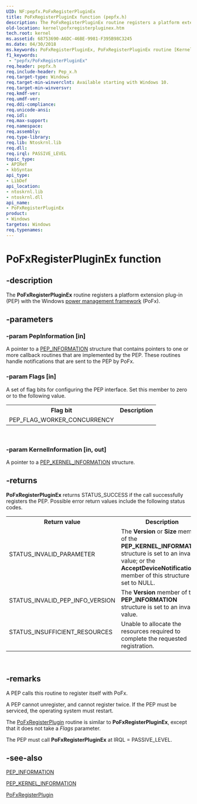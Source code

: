 ```yaml
---
UID: NF:pepfx.PoFxRegisterPluginEx
title: PoFxRegisterPluginEx function (pepfx.h)
description: The PoFxRegisterPluginEx routine registers a platform extension plug-in (PEP) with the Windows power management framework (PoFx).
old-location: kernel\pofxregisterpluginex.htm
tech.root: kernel
ms.assetid: 68753690-A6DC-46BE-9981-F395B98C3245
ms.date: 04/30/2018
ms.keywords: PoFxRegisterPluginEx, PoFxRegisterPluginEx routine [Kernel-Mode Driver Architecture], kernel.pofxregisterpluginex, pepfx/PoFxRegisterPluginEx
f1_keywords:
 - "pepfx/PoFxRegisterPluginEx"
req.header: pepfx.h
req.include-header: Pep_x.h
req.target-type: Windows
req.target-min-winverclnt: Available starting with Windows 10.
req.target-min-winversvr: 
req.kmdf-ver: 
req.umdf-ver: 
req.ddi-compliance: 
req.unicode-ansi: 
req.idl: 
req.max-support: 
req.namespace: 
req.assembly: 
req.type-library: 
req.lib: Ntoskrnl.lib
req.dll: 
req.irql: PASSIVE_LEVEL
topic_type:
- APIRef
- kbSyntax
api_type:
- LibDef
api_location:
- ntoskrnl.lib
- ntoskrnl.dll
api_name:
- PoFxRegisterPluginEx
product:
- Windows
targetos: Windows
req.typenames: 
---
```


# PoFxRegisterPluginEx function


## -description


The <b>PoFxRegisterPluginEx</b> routine registers a platform extension plug-in (PEP) with the Windows <a href="https://docs.microsoft.com/windows-hardware/drivers/ddi/index">power management framework</a> (PoFx).


## -parameters




### -param PepInformation [in]

A pointer to a <a href="https://docs.microsoft.com/windows-hardware/drivers/ddi/pepfx/ns-pepfx-_pep_information">PEP_INFORMATION</a> structure that contains pointers to one or more callback routines that are implemented by the PEP. These routines handle notifications that are sent to the PEP by PoFx.


### -param Flags [in]

A set of flag bits for configuring the PEP interface. Set this member to zero or to the following value.

<table>
<tr>
<th>Flag bit</th>
<th>Description</th>
</tr>
<tr>
<td>PEP_FLAG_WORKER_CONCURRENCY</td>
<td></td>
</tr>
</table>
 


### -param KernelInformation [in, out]

A pointer to a <a href="https://docs.microsoft.com/windows-hardware/drivers/ddi/pep_x/ns-pep_x-_pep_kernel_information_struct_v1">PEP_KERNEL_INFORMATION</a> structure.


## -returns



<b>PoFxRegisterPluginEx</b> returns STATUS_SUCCESS if the call successfully registers the PEP. Possible error return values include the following status codes.

<table>
<tr>
<th>Return value</th>
<th>Description</th>
</tr>
<tr>
<td width="40%">
<dl>
<dt>STATUS_INVALID_PARAMETER</dt>
</dl>
</td>
<td width="60%">
The <b>Version</b> or <b>Size</b> member of the <b>PEP_KERNEL_INFORMATION</b> structure is set to an invalid value; or the <b>AcceptDeviceNotification</b> member of this structure is set to NULL.

</td>
</tr>
<tr>
<td width="40%">
<dl>
<dt>STATUS_INVALID_PEP_INFO_VERSION</dt>
</dl>
</td>
<td width="60%">
The <b>Version</b> member of the <b>PEP_INFORMATION</b> structure is set to an invalid value.

</td>
</tr>
<tr>
<td width="40%">
<dl>
<dt>STATUS_INSUFFICIENT_RESOURCES</dt>
</dl>
</td>
<td width="60%">
Unable to allocate the resources required to complete the requested registration.

</td>
</tr>
</table>
 




## -remarks



A PEP calls this routine to register itself with PoFx.

A PEP cannot unregister, and cannot register twice. If the PEP must be serviced, the operating system must restart.

The <a href="https://docs.microsoft.com/windows-hardware/drivers/ddi/pepfx/nf-pepfx-pofxregisterplugin">PoFxRegisterPlugin</a> routine is similar to <b>PoFxRegisterPluginEx</b>, except that it does not take a <i>Flags</i> parameter.

The PEP must call <b>PoFxRegisterPluginEx</b> at IRQL = PASSIVE_LEVEL.




## -see-also




<a href="https://docs.microsoft.com/windows-hardware/drivers/ddi/pepfx/ns-pepfx-_pep_information">PEP_INFORMATION</a>



<a href="https://docs.microsoft.com/windows-hardware/drivers/ddi/pep_x/ns-pep_x-_pep_kernel_information_struct_v1">PEP_KERNEL_INFORMATION</a>



<a href="https://docs.microsoft.com/windows-hardware/drivers/ddi/pepfx/nf-pepfx-pofxregisterplugin">PoFxRegisterPlugin</a>
 

 

